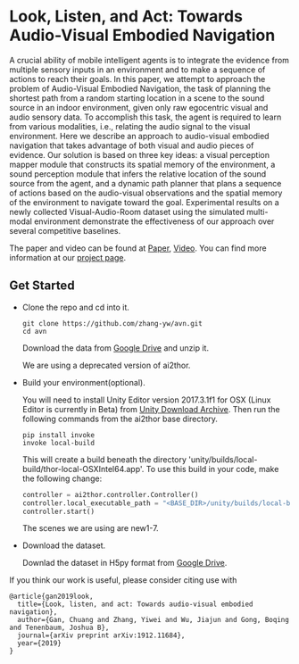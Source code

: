 # Look, Listen, and Act: Towards Audio-Visual Embodied Navigation

A crucial ability of mobile intelligent agents is to integrate the evidence from multiple sensory inputs in an environment and to make a sequence of actions to reach their goals. In this paper, we attempt to approach the problem of Audio-Visual Embodied Navigation, the task of planning the shortest path from a random starting location in a scene to the sound source in an indoor environment, given only raw egocentric visual and audio sensory data. To accomplish this task, the agent is required to learn from various modalities, i.e., relating the audio signal to the visual environment. Here we describe an approach to audio-visual embodied navigation that takes advantage of both visual and audio pieces of evidence. Our solution is based on three key ideas: a visual perception mapper module that constructs its spatial memory of the environment, a sound perception module that infers the relative location of the sound source from the agent, and a dynamic path planner that plans a sequence of actions based on the audio-visual observations and the spatial memory of the environment to navigate toward the goal. Experimental results on a newly collected Visual-Audio-Room dataset using the simulated multi-modal environment demonstrate the effectiveness of our approach over several competitive baselines.

The paper and video can be found at [Paper](https://arxiv.org/pdf/1912.11684.pdf), [Video](https://www.youtube.com/watch?v=WMpddhYZ1bc). You can find more information at our [project page](http://avn.csail.mit.edu/).

## Get Started
- Clone the repo and cd into it.
  ```
  git clone https://github.com/zhang-yw/avn.git
  cd avn
  ```
  
  Download the data from [Google Drive](https://drive.google.com/file/d/1uGoJBPU8qNUzTbiwjwuPH3K2r0d44Ky8/view?usp=sharing) and unzip it. 
  
  We are using a deprecated version of ai2thor. 
  
- Build your environment(optional). 
  
  You will need to install Unity Editor version 2017.3.1f1 for OSX (Linux Editor is currently in Beta) from [Unity Download Archive](https://unity3d.com/get-unity/download/archive). Then run the following commands from the ai2thor base directory. 
  
  ```
  pip install invoke
  invoke local-build
  ```
  This will create a build beneath the directory 'unity/builds/local-build/thor-local-OSXIntel64.app'. To use this build in your code, make the following change:
  
  ```python
  controller = ai2thor.controller.Controller()
  controller.local_executable_path = "<BASE_DIR>/unity/builds/local-build/thor-local-OSXIntel64.app/Contents/MacOS/thor-local-OSXIntel64"
  controller.start()
  ```
  
  The scenes we are using are new1-7.

- Download the dataset.

  Downlad the dataset in H5py format from [Google Drive](https://drive.google.com/file/d/1uGoJBPU8qNUzTbiwjwuPH3K2r0d44Ky8/view?usp=sharing).

If you think our work is useful, please consider citing use with

```
@article{gan2019look,
  title={Look, listen, and act: Towards audio-visual embodied navigation},
  author={Gan, Chuang and Zhang, Yiwei and Wu, Jiajun and Gong, Boqing and Tenenbaum, Joshua B},
  journal={arXiv preprint arXiv:1912.11684},
  year={2019}
}
```
